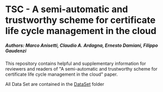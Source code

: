 # TSC - A semi-automatic and trustworthy scheme for certificate life cycle management in the cloud
##### Authors: Marco Anisetti, Claudio A. Ardagna, Ernesto Damiani, Filippo Gaudenzi

This repository contains helpful and supplementary information for reviewers and readers of "A semi-automatic and trustworthy scheme for certificate life cycle management in the cloud" paper.

All Data Set are contained in the [DataSet]() folder